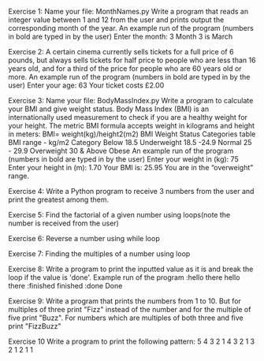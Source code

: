 Exercise 1: Name your file: MonthNames.py Write a program that reads an integer value between 1 and 12 from the user and prints output the corresponding month of the year.
An example run of the program (numbers in bold are typed in by the user) Enter the month: 3 Month 3 is March

 Exercise 2: A certain cinema currently sells tickets for a full price of 6 pounds, but always sells tickets for half price to people who are less than 16 years old, and for a third of the price for people who are 60 years old or more.
 An example run of the program (numbers in bold are typed in by the user) Enter your age: 63 Your ticket costs £2.00

 Exercise 3: Name your file: BodyMassIndex.py Write a program to calculate your BMI and give weight status.
 Body Mass Index (BMI) is an internationally used measurement to check if you are a healthy weight for your height.
 The metric BMI formula accepts weight in kilograms and height in meters:
 BMI= weight(kg)/height2(m2) BMI Weight Status Categories table BMI range - kg/m2 Category Below 18.5 Underweight 18.5 -24.9 Normal 25 - 29.9 Overweight 30 & Above Obese
 An example run of the program (numbers in bold are typed in by the user) Enter your weight in (kg): 75 Enter your height in (m): 1.70 Your BMI is: 25.95 You are in the “overweight” range. 

 Exercise 4: Write a Python program to receive 3 numbers from the user and print the greatest among them.

 Exercise 5: Find the factorial of a given number using loops(note the number is received from the user)

 Exercise 6: Reverse a number using while loop 

 Exercise 7: Finding the multiples of a number using loop

 Exercise 8: Write a program to print the inputted value as it is and break the loop if the value is 'done'. Example run of the program :hello there hello there :finished finished :done Done 

 Exercise 9: Write a program that prints the numbers from 1 to 10. But for multiples of three print "Fizz" instead of the number and for the multiple of five print "Buzz".
 For numbers which are multiples of both three and five print "FizzBuzz"

 Exercise 10 Write a program to print the following pattern: 5 4 3 2 1 4 3 2 1 3 2 1 2 1 1

